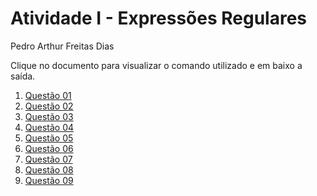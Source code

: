 # Atividade I - Expressões Regulares
Pedro Arthur Freitas Dias

Clique no documento para visualizar o comando utilizado e em baixo a saída.

1. [Questão 01](1.md)
2. [Questão 02](2.md)
3. [Questão 03](3.md)
4. [Questão 04](4.md)
5. [Questão 05](5.md)
6. [Questão 06](6.md)
7. [Questão 07](7.md)
8. [Questão 08](8.md)
9. [Questão 09](9.md)
